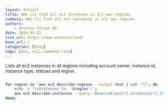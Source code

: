 ```yaml
---
layout: default
title: AWS cli find all ec2 instances in all aws regions
summary: AWS cli find all ec2 instances in all aws regions
authors:
    - Antonio Feijao UK
date: 2019-05-22
site_url: https://www.antoniocloud/
base_url: /
categories: [blog]
tags: [aws, ec2, command-line]
---
```


Lists all ec2 instances in all regions including account owner, instance id, instance type, statues and region.

```bash

for region in `aws ec2 describe-regions --output text | cut -f3`; do
    echo -e "\nInstances in: '$region':";
    aws ec2 describe-instances --query 'Reservations[*].Instances[*].[NetworkInterfaces[0].OwnerId, Placement.AvailabilityZone, VpcId, InstanceId, InstanceType, State.Name]' --output text --region ${region};
done;

```
